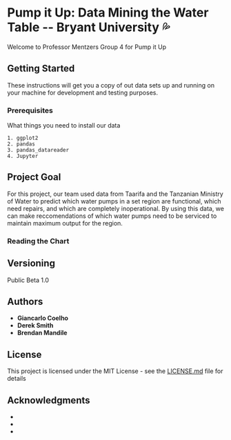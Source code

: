 # Pump it Up: Data Mining the Water Table -- Bryant University 💦

Welcome to Professor Mentzers Group 4 for Pump it Up

## Getting Started

These instructions will get you a copy of out data sets up and running on your machine for development and testing purposes.

### Prerequisites

What things you need to install our data

```
1. ggplot2
2. pandas
3. pandas_datareader
4. Jupyter
```

## Project Goal

For this project, our team used data from Taarifa and the Tanzanian Ministry of Water to predict which water pumps in a set region are functional, which need repairs, and which are completely inoperational. By using this data, we can make reccomendations of which water pumps need to be serviced to maintain maximum output for the region. 

### Reading the Chart



## Versioning

Public Beta 1.0

## Authors

* **Giancarlo Coelho**
* **Derek Smith** 
* **Brendan Mandile** 

## License

This project is licensed under the MIT License - see the [LICENSE.md](LICENSE.md) file for details

## Acknowledgments

*
*
*
